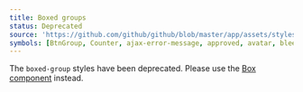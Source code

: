 ```yaml
---
title: Boxed groups
status: Deprecated
source: 'https://github.com/github/github/blob/master/app/assets/stylesheets/components/boxed-groups.scss'
symbols: [BtnGroup, Counter, ajax-error-message, approved, avatar, bleed-flush, boxed-action, boxed-group, boxed-group-action, boxed-group-breadcrumb, boxed-group-inner, boxed-group-list, boxed-group-standalone, boxed-group-table, boxed-group-warning, btn-sm, compact, compact-options, condensed, dangerzone, dashboard-sidebar, field-with-errors, flush, heading, help, inline-error, markdown-body, octicon, octicon-alert, one-half, rejected, seamless, selected, spinner, standalone, tabnav, tabnav-tab, visible]
---
```


The `boxed-group` styles have been deprecated. Please use the [Box component](/css/components/box) instead.
